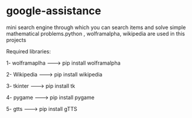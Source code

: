 # google-assistance
mini search engine through which you can search items and solve simple mathematical problems.python , wolframalpha, wikipedia are used in this projects

Required libraries:

1- wolframaplha ---> pip install wolframalpha

2- Wikipedia    ---> pip install wikipedia 

3- tkinter      ---> pip install tk

4- pygame       ---> pip install pygame

5- gtts         ---> pip install gTTS
